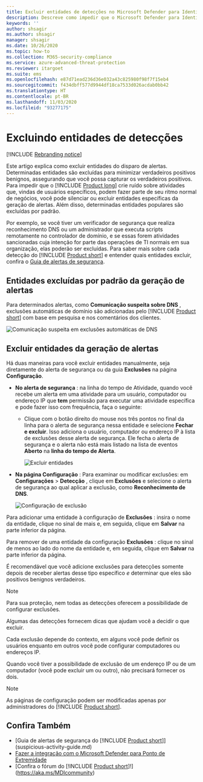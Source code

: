 ```yaml
---
title: Excluir entidades de detecções no Microsoft Defender para Identidade
description: Descreve como impedir que o Microsoft Defender para Identidade detecte atividades de entidades específicas como suspeitas
keywords: ''
author: shsagir
ms.author: shsagir
manager: shsagir
ms.date: 10/26/2020
ms.topic: how-to
ms.collection: M365-security-compliance
ms.service: azure-advanced-threat-protection
ms.reviewer: itargoet
ms.suite: ems
ms.openlocfilehash: e87d71ead236d36e032a43c825980f98f7f15eb4
ms.sourcegitcommit: f434dbff577d9944df18ca7533d026acdab0bb42
ms.translationtype: HT
ms.contentlocale: pt-BR
ms.lasthandoff: 11/03/2020
ms.locfileid: "93277175"
---
```

# <a name="excluding-entities-from-detections"></a>Excluindo entidades de detecções

[!INCLUDE [Rebranding notice](includes/rebranding.md)]

Este artigo explica como excluir entidades do disparo de alertas. Determinadas entidades são excluídas para minimizar verdadeiros positivos benignos, assegurando que você possa capturar os verdadeiros positivos. Para impedir que o [!INCLUDE [Product long](includes/product-long.md)] crie ruído sobre atividades que, vindas de usuários específicos, podem fazer parte de seu ritmo normal de negócios, você pode silenciar ou excluir entidades específicas da geração de alertas. Além disso, determinadas entidades populares são excluídas por padrão.

Por exemplo, se você tiver um verificador de segurança que realiza reconhecimento DNS ou um administrador que executa scripts remotamente no controlador de domínio, e se essas forem atividades sancionadas cuja intenção for parte das operações de TI normais em sua organização, elas poderão ser excluídas. Para saber mais sobre cada detecção do [!INCLUDE [Product short](includes/product-short.md)] e entender quais entidades excluir, confira o [Guia de alertas de segurança](suspicious-activity-guide.md).

## <a name="entities-excluded-by-default-from-raising-alerts"></a>Entidades excluídas por padrão da geração de alertas

 Para determinados alertas, como **Comunicação suspeita sobre DNS** , exclusões automáticas de domínio são adicionadas pelo [!INCLUDE [Product short](includes/product-short.md)] com base em pesquisa e nos comentários dos clientes.

![Comunicação suspeita em exclusões automáticas de DNS](media/dns-auto-exclusions.png)

## <a name="exclude-entities-from-raising-alerts"></a>Excluir entidades da geração de alertas

Há duas maneiras para você excluir entidades manualmente, seja diretamente do alerta de segurança ou da guia **Exclusões** na página **Configuração**.

- **No alerta de segurança** : na linha do tempo de Atividade, quando você recebe um alerta em uma atividade para um usuário, computador ou endereço IP que **tem** permissão para executar uma atividade específica e pode fazer isso com frequência, faça o seguinte:
  - Clique com o botão direito do mouse nos três pontos no final da linha para o alerta de segurança nessa entidade e selecione **Fechar e excluir**. Isso adiciona o usuário, computador ou endereço IP à lista de exclusões desse alerta de segurança. Ele fecha o alerta de segurança e o alerta não está mais listado na lista de eventos **Aberto** na **linha do tempo de Alerta**.

    ![Excluir entidades](media/exclude-in-sa.png)

- **Na página Configuração** :  Para examinar ou modificar exclusões: em **Configurações** > **Detecção** , clique em **Exclusões** e selecione o alerta de segurança ao qual aplicar a exclusão, como **Reconhecimento de DNS**.

    ![Configuração de exclusão](media/exclusions.png)

Para adicionar uma entidade à configuração de **Exclusões** : insira o nome da entidade, clique no sinal de mais e, em seguida, clique em **Salvar** na parte inferior da página.

Para remover de uma entidade da configuração **Exclusões** : clique no sinal de menos ao lado do nome da entidade e, em seguida, clique em **Salvar** na parte inferior da página.

É recomendável que você adicione exclusões para detecções somente depois de receber alertas desse tipo específico *e* determinar que eles são positivos benignos verdadeiros.

> [!NOTE]
> Para sua proteção, nem todas as detecções oferecem a possibilidade de configurar exclusões.

Algumas das detecções fornecem dicas que ajudam você a decidir o que excluir.

Cada exclusão depende do contexto, em alguns você pode definir os usuários enquanto em outros você pode configurar computadores ou endereços IP.

Quando você tiver a possibilidade de exclusão de um endereço IP ou de um computador (você pode excluir um ou outro), não precisará fornecer os dois.

> [!NOTE]
> As páginas de configuração podem ser modificadas apenas por administradores do [!INCLUDE [Product short](includes/product-short.md)].

## <a name="see-also"></a>Confira Também

- [Guia de alertas de segurança do [!INCLUDE [Product short](includes/product-short.md)]](suspicious-activity-guide.md)
- [Fazer a integração com o Microsoft Defender para Ponto de Extremidade](integrate-mde.md)
- [Confira o fórum do [!INCLUDE [Product short](includes/product-short.md)]!](https://aka.ms/MDIcommunity)
